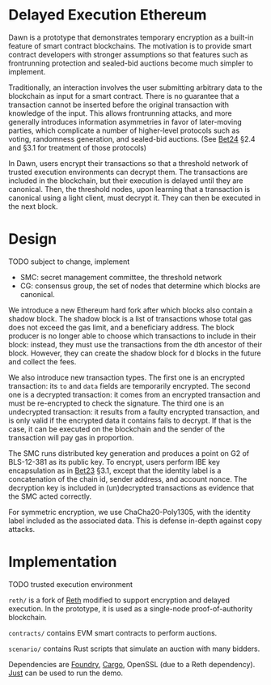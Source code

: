 # Delayed Execution Ethereum

Dawn is a prototype that demonstrates temporary encryption as a built-in feature of smart contract blockchains.
The motivation is to provide smart contract developers with stronger assumptions
so that features such as frontrunning protection and sealed-bid auctions become much simpler to implement.

Traditionally, an interaction involves the user submitting arbitrary data to the blockchain as input for a smart contract.
There is no guarantee that a transaction cannot be inserted before the original transaction with knowledge of the input.
This allows frontrunning attacks, and more generally introduces information asymmetries in favor of later-moving parties,
which complicate a number of higher-level protocols such as voting, randomness generation, and sealed-bid auctions.
(See [Bet24] §2.4 and §3.1 for treatment of those protocols)

In Dawn, users encrypt their transactions so that a threshold network of trusted execution environments can decrypt them.
The transactions are included in the blockchain, but their execution is delayed until they are canonical.
Then, the threshold nodes, upon learning that a transaction is canonical using a light client, must decrypt it.
They can then be executed in the next block.

# Design

TODO subject to change, implement

- SMC: secret management committee, the threshold network
- CG: consensus group, the set of nodes that determine which blocks are canonical.

We introduce a new Ethereum hard fork after which blocks also contain a shadow block.
The shadow block is a list of transactions whose total gas does not exceed the gas limit, and a beneficiary address.
The block producer is no longer able to choose which transactions to include in their block:
instead, they must use the transactions from the dth ancestor of their block.
However, they can create the shadow block for d blocks in the future and collect the fees.

We also introduce new transaction types.
The first one is an encrypted transaction:
its `to` and `data` fields are temporarily encrypted.
The second one is a decrypted transaction:
it comes from an encrypted transaction and must be re-encrypted to check the signature.
The third one is an undecrypted transaction:
it results from a faulty encrypted transaction, and is only valid if the encrypted data it contains fails to decrypt.
If that is the case, it can be executed on the blockchain and the sender of the transaction will pay gas in proportion.

The SMC runs distributed key generation and produces a point on G2 of BLS-12-381 as its public key.
To encrypt, users perform IBE key encapsulation as in [Bet23] §3.1,
except that the identity label is a concatenation of the chain id, sender address, and account nonce.
The decryption key is included in (un)decrypted transactions as evidence that the SMC acted correctly.

For symmetric encryption, we use ChaCha20-Poly1305, with the identity label included as the associated data.
This is defense in-depth against copy attacks.

# Implementation

TODO trusted execution environment

`reth/` is a fork of [Reth] modified to support encryption and delayed execution.
In the prototype, it is used as a single-node proof-of-authority blockchain.

`contracts/` contains EVM smart contracts to perform auctions.

`scenario/` contains Rust scripts that simulate an auction with many bidders.

Dependencies are [Foundry], [Cargo], OpenSSL (due to a Reth dependency).
[Just] can be used to run the demo.

[Bet23]: https://www.epfl.ch/labs/dedis/wp-content/uploads/2024/06/Bettens2023_FrontRunningProtection.pdf
[Bet24]: https://blog.bbjubjub.fr/thesis.pdf
[Reth]: https://github.com/paradigmxyz/reth/
[Foundry]: https://getfoundry.sh/
[Cargo]: https://crates.io/
[Just]: https://just.systems/
